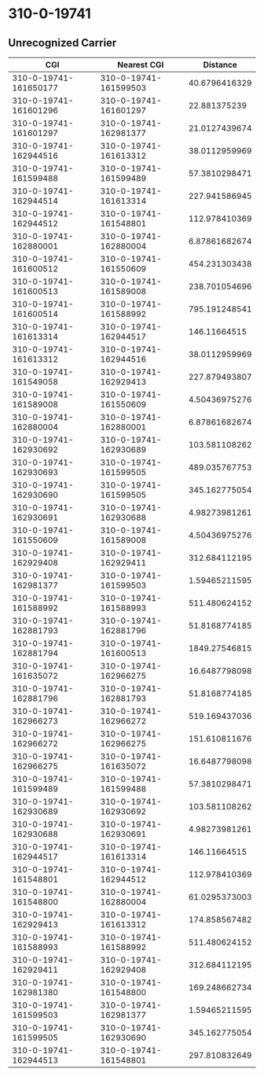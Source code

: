# 310-0-19741
## Unrecognized Carrier


| CGI | Nearest CGI | Distance |
|-----|-------------|----------|
| 310-0-19741-161650177 | 310-0-19741-161599503 | 40.6796416329 |
| 310-0-19741-161601296 | 310-0-19741-161601297 | 22.881375239 |
| 310-0-19741-161601297 | 310-0-19741-162981377 | 21.0127439674 |
| 310-0-19741-162944516 | 310-0-19741-161613312 | 38.0112959969 |
| 310-0-19741-161599488 | 310-0-19741-161599489 | 57.3810298471 |
| 310-0-19741-162944514 | 310-0-19741-161613314 | 227.941586945 |
| 310-0-19741-162944512 | 310-0-19741-161548801 | 112.978410369 |
| 310-0-19741-162880001 | 310-0-19741-162880004 | 6.87861682674 |
| 310-0-19741-161600512 | 310-0-19741-161550609 | 454.231303438 |
| 310-0-19741-161600513 | 310-0-19741-161589008 | 238.701054696 |
| 310-0-19741-161600514 | 310-0-19741-161588992 | 795.191248541 |
| 310-0-19741-161613314 | 310-0-19741-162944517 | 146.11664515 |
| 310-0-19741-161613312 | 310-0-19741-162944516 | 38.0112959969 |
| 310-0-19741-161549058 | 310-0-19741-162929413 | 227.879493807 |
| 310-0-19741-161589008 | 310-0-19741-161550609 | 4.50436975276 |
| 310-0-19741-162880004 | 310-0-19741-162880001 | 6.87861682674 |
| 310-0-19741-162930692 | 310-0-19741-162930689 | 103.581108262 |
| 310-0-19741-162930693 | 310-0-19741-161599505 | 489.035767753 |
| 310-0-19741-162930690 | 310-0-19741-161599505 | 345.162775054 |
| 310-0-19741-162930691 | 310-0-19741-162930688 | 4.98273981261 |
| 310-0-19741-161550609 | 310-0-19741-161589008 | 4.50436975276 |
| 310-0-19741-162929408 | 310-0-19741-162929411 | 312.684112195 |
| 310-0-19741-162981377 | 310-0-19741-161599503 | 1.59465211595 |
| 310-0-19741-161588992 | 310-0-19741-161588993 | 511.480624152 |
| 310-0-19741-162881793 | 310-0-19741-162881796 | 51.8168774185 |
| 310-0-19741-162881794 | 310-0-19741-161600513 | 1849.27546815 |
| 310-0-19741-161635072 | 310-0-19741-162966275 | 16.6487798098 |
| 310-0-19741-162881796 | 310-0-19741-162881793 | 51.8168774185 |
| 310-0-19741-162966273 | 310-0-19741-162966272 | 519.169437036 |
| 310-0-19741-162966272 | 310-0-19741-162966275 | 151.610811676 |
| 310-0-19741-162966275 | 310-0-19741-161635072 | 16.6487798098 |
| 310-0-19741-161599489 | 310-0-19741-161599488 | 57.3810298471 |
| 310-0-19741-162930689 | 310-0-19741-162930692 | 103.581108262 |
| 310-0-19741-162930688 | 310-0-19741-162930691 | 4.98273981261 |
| 310-0-19741-162944517 | 310-0-19741-161613314 | 146.11664515 |
| 310-0-19741-161548801 | 310-0-19741-162944512 | 112.978410369 |
| 310-0-19741-161548800 | 310-0-19741-162880004 | 61.0295373003 |
| 310-0-19741-162929413 | 310-0-19741-161613312 | 174.858567482 |
| 310-0-19741-161588993 | 310-0-19741-161588992 | 511.480624152 |
| 310-0-19741-162929411 | 310-0-19741-162929408 | 312.684112195 |
| 310-0-19741-162981380 | 310-0-19741-161548800 | 169.248662734 |
| 310-0-19741-161599503 | 310-0-19741-162981377 | 1.59465211595 |
| 310-0-19741-161599505 | 310-0-19741-162930690 | 345.162775054 |
| 310-0-19741-162944513 | 310-0-19741-161548801 | 297.810832649 |
